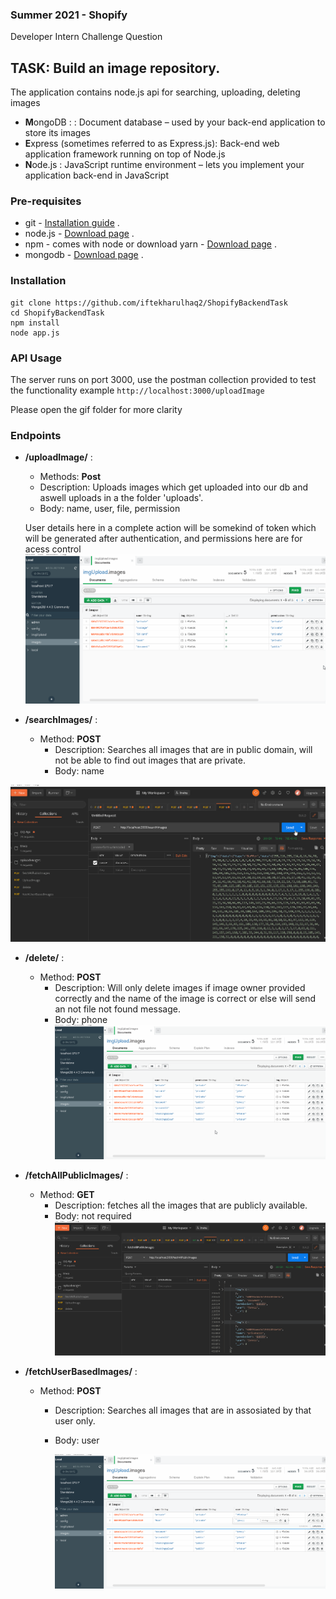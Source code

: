 ### Summer 2021 - Shopify
Developer Intern Challenge Question

## TASK: Build an image repository.
The application contains node.js api for searching, uploading, deleting images 
- **M**ongoDB : : Document database – used by your back-end application to store its images
- **E**xpress (sometimes referred to as Express.js): Back-end web application framework running on top of Node.js
- **N**ode.js : JavaScript runtime environment – lets you implement your application back-end in JavaScript

### Pre-requisites
* git - [Installation guide](https://www.linode.com/docs/development/version-control/how-to-install-git-on-linux-mac-and-windows/) .  
* node.js - [Download page](https://nodejs.org/en/download/) .  
* npm - comes with node or download yarn - [Download page](https://yarnpkg.com/lang/en/docs/install) .  
* mongodb - [Download page](https://www.mongodb.com/download-center/community) . 

### Installation 
``` 
git clone https://github.com/iftekharulhaq2/ShopifyBackendTask
cd ShopifyBackendTask
npm install
node app.js
```
### API Usage
The server runs on port 3000, use the postman collection provided to test the functionality 
example `http://localhost:3000/uploadImage`

Please open the gif folder for more clarity
 
### Endpoints 
 - **/uploadImage/** : 
    - Methods: **Post**
    - Description: Uploads images which get uploaded into our db and aswell uploads in a the folder 'uploads'.
    - Body: name, user, file, permission
    
    User details here in a complete action will be somekind of token which will be generated after authentication, and permissions here are for acess control
![upload](https://raw.githubusercontent.com/iftekharulhaq2/ShopifyBackendTask/main/Gifs/Upload.gif)

 - **/searchImages/** : 
    - Method: **POST**
      - Description: Searches all images that are in public domain, will not be able to find out images that are private.
      - Body: name
      
 ![upload](https://raw.githubusercontent.com/iftekharulhaq2/ShopifyBackendTask/main/Gifs/SearchImages.gif)
 
 - **/delete/** : 
    - Method: **POST**
      - Description: Will only delete images if image owner provided correctly and the name of the image is correct or else will send an not file not found message.
      - Body: phone
  ![upload](https://raw.githubusercontent.com/iftekharulhaq2/ShopifyBackendTask/main/Gifs/delete.gif)
      
      
      
 - **/fetchAllPublicImages/** : 
    - Method: **GET**
      - Description: fetches all the images that are publicly available.
      - Body: not required
   ![upload](https://raw.githubusercontent.com/iftekharulhaq2/ShopifyBackendTask/main/Gifs/fetechPublicImages.gif)
          
 - **/fetchUserBasedImages/** : 
    - Method: **POST**
      - Description: Searches all images that are in assosiated by that user only.
      - Body: user
      
        ![upload](https://raw.githubusercontent.com/iftekharulhaq2/ShopifyBackendTask/main/Gifs/fetchUserSpecificImages.gif)
